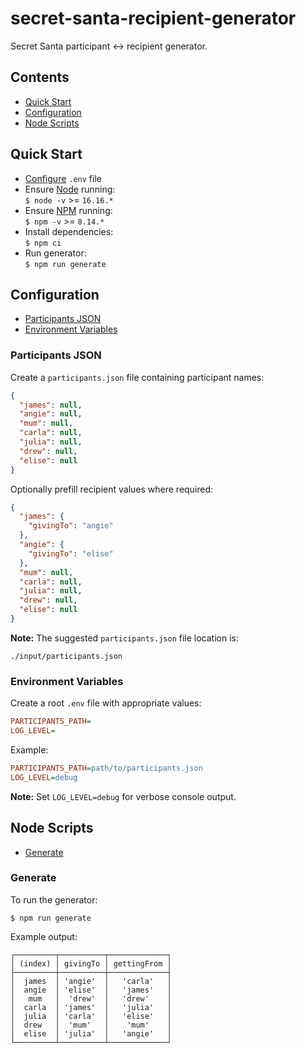 # secret-santa-recipient-generator

Secret Santa participant ↔︎ recipient generator.

## Contents

- [Quick Start](#quick-start)
- [Configuration](#configuration)
- [Node Scripts](#node-scripts)

## Quick Start

- [Configure](#environment-variables) `.env` file
- Ensure [Node](https://nodejs.org/en/download) running:<br>`$ node -v` >= `16.16.*`
- Ensure [NPM](https://docs.npmjs.com/downloading-and-installing-node-js-and-npm) running:<br>`$ npm -v` >= `8.14.*`
- Install dependencies:<br>
  `$ npm ci`
- Run generator:<br>
  `$ npm run generate`

## Configuration

- [Participants JSON](#participants-json)
- [Environment Variables](#environment-variables)

### Participants JSON

Create a `participants.json` file containing participant names:

```json
{
  "james": null,
  "angie": null,
  "mum": null,
  "carla": null,
  "julia": null,
  "drew": null,
  "elise": null
}
```

Optionally prefill recipient values where required:

```json
{
  "james": {
    "givingTo": "angie"
  },
  "angie": {
    "givingTo": "elise"
  },
  "mum": null,
  "carla": null,
  "julia": null,
  "drew": null,
  "elise": null
}
```

**Note:** The suggested `participants.json` file location is:

```text
./input/participants.json
```

### Environment Variables

Create a root `.env` file with appropriate values:

```ini
PARTICIPANTS_PATH=
LOG_LEVEL=
```

Example:

```ini
PARTICIPANTS_PATH=path/to/participants.json
LOG_LEVEL=debug
```

**Note:** Set `LOG_LEVEL=debug` for verbose console output.

## Node Scripts

- [Generate](#generate)

### Generate

To run the generator:

```console
$ npm run generate
```

Example output:

```text
┌─────────┬──────────┬─────────────┐
│ (index) │ givingTo │ gettingFrom │
├─────────┼──────────┼─────────────┤
│  james  │ 'angie'  │   'carla'   │
│  angie  │ 'elise'  │   'james'   │
│   mum   │  'drew'  │   'drew'    │
│  carla  │ 'james'  │   'julia'   │
│  julia  │ 'carla'  │   'elise'   │
│  drew   │  'mum'   │    'mum'    │
│  elise  │ 'julia'  │   'angie'   │
└─────────┴──────────┴─────────────┘
```

